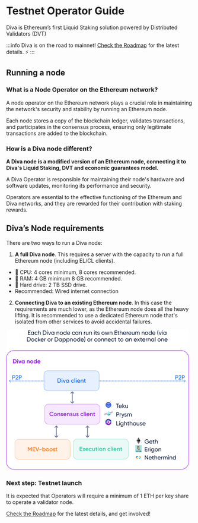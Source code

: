 # Testnet Operator Guide

Diva is Ethereum’s first Liquid Staking solution powered by Distributed Validators (DVT)

:::info
Diva is on the road to mainnet! [Check the Roadmap](roadmap) for the latest details. ⚡️
:::

## Running a node

### What is a Node Operator on the Ethereum network?

A node operator on the Ethereum network plays a crucial role in maintaining the network's security and stability by running an Ethereum node.

Each node stores a copy of the blockchain ledger, validates transactions, and participates in the consensus process, ensuring only legitimate transactions are added to the blockchain.


### How is a Diva node different?

**A Diva node is a modified version of an Ethereum node, connecting it to Diva's Liquid Staking, DVT and economic guarantees model.**

A Diva Operator is responsible for maintaining their node's hardware and software updates, monitoring its performance and security.

Operators are essential to the effective functioning of the Ethereum and Diva networks, and they are rewarded for their contribution with staking rewards.

## Diva’s Node requirements

There are two ways to run a Diva node:

1. **A full Diva node**. This requires a server with the capacity to run a full Ethereum node (including EL/CL clients).
  - 🤖 CPU: 4 cores minimum, 8 cores recommended.
  - 🧠 RAM: 4 GB minimum 8 GB recommended.
  - 🍱 Hard drive: 2 TB SSD drive.
  - Recommended: Wired internet connection
2. **Connecting Diva to an existing Ethereum node**. In this case the requirements are much lower, as the Ethereum node does all the heavy lifting. It is recommended to use a dedicated Ethereum node that's isolated from other services to avoid accidental failures.

<div style={{textAlign: 'center'}}>

![How to run a Diva node](img/how-to-run-node.png)
</div>

### Next step: Testnet launch

It is expected that Operators will require a minimum of 1 ETH per key share to operate a validator node.

[Check the Roadmap](roadmap) for the latest details, and get involved!

